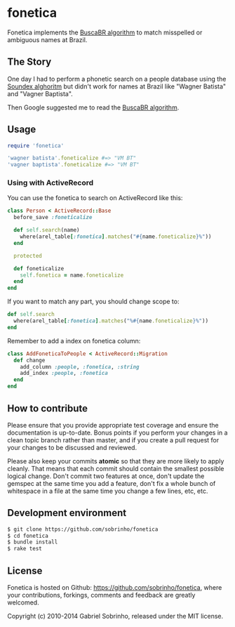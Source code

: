 # fonetica

Fonetica implements the [BuscaBR algorithm](https://web.archive.org/web/20100401020325/http://www.unibratec.com.br/jornadacientifica/diretorio/NOVOB.pdf) to match misspelled or ambiguous names at Brazil.

## The Story

One day I had to perform a phonetic search on a people database using the [Soundex alghoritm](http://en.wikipedia.org/wiki/Soundex) but didn't work for names at Brazil like "Wagner Batista" and "Vagner Baptista".

Then Google suggested me to read the [BuscaBR algorithm](http://www.unibratec.com.br/jornadacientifica/diretorio/NOVOB.pdf).

## Usage

``` ruby
require 'fonetica'

'wagner batista'.foneticalize #=> "VM BT"
'vagner baptista'.foneticalize #=> "VM BT"
```

### Using with ActiveRecord

You can use the fonetica to search on ActiveRecord like this:

``` ruby
class Person < ActiveRecord::Base
  before_save :foneticalize

  def self.search(name)
    where(arel_table[:fonetica].matches("#{name.foneticalize}%"))
  end

  protected

  def foneticalize
    self.fonetica = name.foneticalize
  end
end
```

If you want to match any part, you should change scope to:

``` ruby
def self.search
  where(arel_table[:fonetica].matches("%#{name.foneticalize}%"))
end
```

Remember to add a index on fonetica column:

``` ruby
class AddFoneticaToPeople < ActiveRecord::Migration
  def change
    add_column :people, :fonetica, :string
    add_index :people, :fonetica
  end
end
````

## How to contribute

Please ensure that you provide appropriate test coverage and ensure the documentation is up-to-date. Bonus points if you perform your changes in a clean topic branch rather than master, and if you create a pull request for your changes to be discussed and reviewed.

Please also keep your commits **atomic** so that they are more likely to apply cleanly. That means that each commit should contain the smallest possible logical change. Don't commit two features at once, don't update the gemspec at the same time you add a feature, don't fix a whole bunch of whitespace in a file at the same time you change a few lines, etc, etc.

## Development environment

``` bash
$ git clone https://github.com/sobrinho/fonetica
$ cd fonetica
$ bundle install
$ rake test
```

## License

Fonetica is hosted on Github: https://github.com/sobrinho/fonetica, where your contributions, forkings, comments and feedback are greatly welcomed.

Copyright (c) 2010-2014 Gabriel Sobrinho, released under the MIT license.
